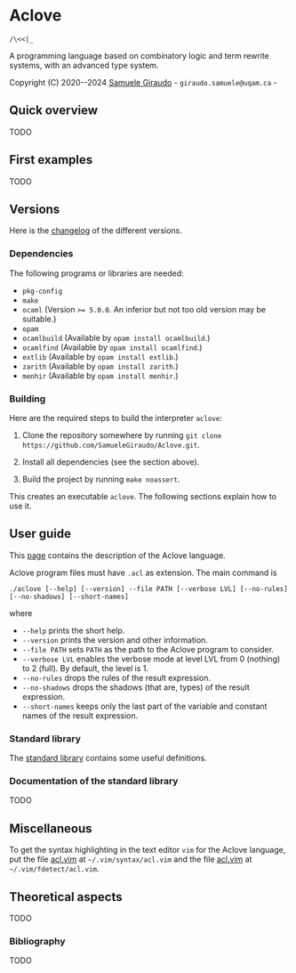 # Aclove
`/\<<|_`

A programming language based on combinatory logic and term rewrite systems, with an advanced
type system.

Copyright (C) 2020--2024 [Samuele Giraudo](https://igm.univ-mlv.fr/~giraudo/) -
`giraudo.samuele@uqam.ca` -


## Quick overview
TODO


## First examples
TODO


## Versions
Here is the [changelog](Versions.md) of the different versions.


### Dependencies
The following programs or libraries are needed:

+ `pkg-config`
+ `make`
+ `ocaml` (Version `>= 5.0.0`. An inferior but not too old version may be suitable.)
+ `opam`
+ `ocamlbuild` (Available by `opam install ocamlbuild`.)
+ `ocamlfind` (Available by `opam install ocamlfind`.)
+ `extlib` (Available by `opam install extlib`.)
+ `zarith` (Available by `opam install zarith`.)
+ `menhir` (Available by `opam install menhir`.)


### Building
Here are the required steps to build the interpreter `aclove`:

1. Clone the repository somewhere by running
   `git clone https://github.com/SamueleGiraudo/Aclove.git`.

2. Install all dependencies (see the section above).

3. Build the project by running `make noassert`.

This creates an executable `aclove`. The following sections explain how to use it.


## User guide
This [page](Help.md) contains the description of the Aclove language.

Aclove program files must have `.acl` as extension. The main command is

```
./aclove [--help] [--version] --file PATH [--verbose LVL] [--no-rules] [--no-shadows] [--short-names]
```

where

+ `--help` prints the short help.
+ `--version` prints the version and other information.
+ `--file PATH` sets `PATH` as the path to the Aclove program to consider.
+ `--verbose LVL` enables the verbose mode at level LVL from 0 (nothing) to 2 (full). By default, the level is 1.
+ `--no-rules` drops the rules of the result expression.
+ `--no-shadows` drops the shadows (that are, types) of the result expression.
+ `--short-names` keeps only the last part of the variable and constant names of the result expression.


### Standard library
The [standard library](Stdlib) contains some useful definitions.


### Documentation of the standard library
TODO


## Miscellaneous
To get the syntax highlighting in the text editor `vim` for the Aclove language, put the
file [acl.vim](Vim/syntax/acl.vim) at `~/.vim/syntax/acl.vim` and the file
[acl.vim](Vim/ftdetect/acl.vim) at `~/.vim/fdetect/acl.vim`.


## Theoretical aspects
TODO


### Bibliography
TODO


